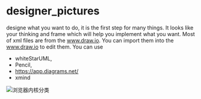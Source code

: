 # designer_pictures
designe what you want to do, it is the first step for many things. It looks like your thinking and frame which will help you implement what you want.
Most of xml files are from the www.draw.io. You can import them into the www.draw.io to edit them.
You can use 
* whiteStarUML,
* Pencil,
* https://app.diagrams.net/
* xmind
            
![浏览器内核分类](https://pakydu.github.io/image/css-selector.jpg)
